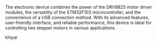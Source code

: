 The electronic device combines the power of the DRV8825 motor driver modules, the versatility of the STM32F103 microcontroller, and the convenience of a USB connection method. With its advanced features, user-friendly interface, and reliable performance, this device is ideal for controlling two stepper motors in various applications.


khiyar
